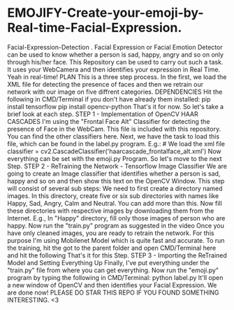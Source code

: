 # EMOJIFY-Create-your-emoji-by-Real-time-Facial-Expression.
Facial-Expression-Detection . Facial Expression or Facial Emotion Detector can be used to know whether a person is sad, happy, angry and so on only through his/her face. This Repository can be used to carry out such a task. It uses your WebCamera and then identifies your expression in Real Time. Yeah in real-time!  PLAN This is a three step process. In the first, we load the XML file for detecting the presence of faces and then we retrain our network with our image on five diffrent categories.   DEPENDENCIES Hit the following in CMD/Terminal if you don't have already them installed:  pip install tensorflow pip install opencv-python That's it for now.  So let's take a brief look at each step.  STEP 1 - Implementation of OpenCV HAAR CASCADES I'm using the "Frontal Face Alt" Classifier for detecting the presence of Face in the WebCam. This file is included with this repository. You can find the other classifiers here.  Next, we have the task to load this file, which can be found in the label.py program. E.g.:  # We load the xml file classifier = cv2.CascadeClassifier('haarcascade_frontalface_alt.xml') Now everything can be set with the emoji.py Program. So let's move to the next Step.  STEP 2 - ReTraining the Network - Tensorflow Image Classifier We are going to create an Image classifier that identifies whether a person is sad, happy and so on and then show this text on the OpenCV Window. This step will consist of several sub steps:  We need to first create a directory named images. In this directory, create five or six sub directories with names like Happy, Sad, Angry, Calm and Neutral. You can add more than this.  Now fill these directories with respective images by downloading them from the Internet. E.g., In "Happy" directory, fill only those images of person who are happy.  Now run the "train.py" program as suggested in the video  Once you have only cleaned images, you are ready to retrain the network. For this purpose I'm using Mobilenet Model which is quite fast and accurate. To run the training, hit the got to the parent folder and open CMD/Terminal here and hit the following That's it for this Step.  STEP 3 - Importing the ReTrained Model and Setting Everything Up Finally, I've put everything under the "train.py" file from where you can get everything. Now run the "emoji.py" program by typing the following in CMD/Terminal:   python label.py It'll open a new window of OpenCV and then identifies your Facial Expression. We are done now!  PLEASE DO STAR THIS REPO IF YOU FOUND SOMETHING INTERESTING. &lt;3

